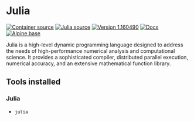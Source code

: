# Julia

[![Container source](https://img.shields.io/static/v1?label=Container%20Source&message=GitHub&color=lightgrey&logo=github&style=flat-square)](https://github.com/MillironX/singularity-builds/tree/master/julia)
[![Julia source](https://img.shields.io/static/v1?label=Julia%20Source&message=GitHub&color=lightgrey&logo=github&style=flat-square)](https://github.com/JuliaLang/julia)
[![Version 1.160490](https://img.shields.io/static/v1?label=Latest%20version&message=1.6.2&color=yellowgreen&logo=linuxcontainers&style=flat-square)](https://cloud.sylabs.io/library/millironx/default/assembly_improvement)
[![Docs](https://img.shields.io/static/v1?label=Docs&message=web&color=blue&style=flat-square)](https://docs.julialang.org/en/v1.6.2/)
[![Alpine base](https://img.shields.io/static/v1?label=Base%20image&message=Alpine&color=0d597f&logo=alpinelinux&style=flat-square)](https://www.alpinelinux.org/)

Julia is a high-level dynamic programming language designed to address the
needs of high-performance numerical analysis and computational science. It
provides a sophisticated compiler, distributed parallel execution, numerical
accuracy, and an extensive mathematical function library.

## Tools installed

### Julia

- `julia`
